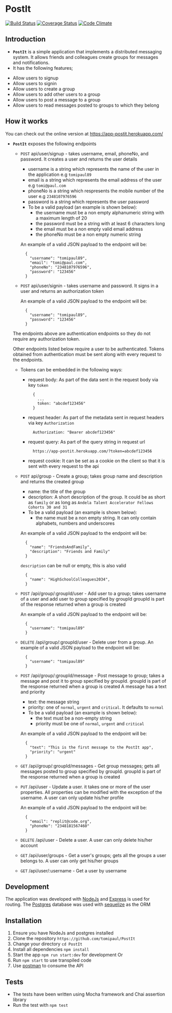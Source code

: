 # PostIt
[![Build Status](https://travis-ci.org/tomipaul/PostIt.svg?branch=develop)](https://travis-ci.org/tomipaul/PostIt)
[![Coverage Status](https://coveralls.io/repos/github/tomipaul/PostIt/badge.svg?branch=develop)](https://coveralls.io/github/tomipaul/PostIt?branch=develop)
[![Code Climate](https://codeclimate.com/github/tomipaul/PostIt/badges/gpa.svg)](https://codeclimate.com/github/tomipaul/PostIt)

## Introduction
*  **`PostIt`** is a simple application that implements a distributed messaging system. It allows friends and colleagues create groups for messages and notifications.
*  It has the following features;
  - Allow users to signup
  - Allow users to signin
  - Allow users to create a group
  - Allow users to add other users to a group
  - Allow users to post a message to a group
  - Allow users to read messages posted to groups to which they belong

## How it works
You can check out the online version at https://app-postit.herokuapp.com/
* **`PostIt`** exposes the following endpoints
  * `POST` api/user/signup - takes username, email, phoneNo, and password. It creates a user and returns the user details
    * username is a string which represents the name of the user in the application e.g `tomipaul89`
    * email is a string which represents the email address of the user e.g `tomi@paul.com`
    * phoneNo is a string which respresents the mobile number of the user e.g `2348107976596`
    * password is a string which represents the user password
    * To be a valid payload (an example is shown below):
      - the username must be a non empty alphanumeric string with a maximum length of 20
      - the password must be a string with at least 6 characters long
      - the email must be a non empty valid email address
      - the phoneNo must be a non empty numeric string
    
    An example of a valid JSON payload to the endpoint will be:
    ```
      {
        "username": "tomipaul89",
        "email": "tomi@paul.com",
        "phoneNo": "2348107976596", 
        "password": "123456"
      }
    ```
  * `POST` api/user/signin - takes username and password. It signs in a user and returns an authorization token
    
    An example of a valid JSON payload to the endpoint will be:
    ```
      {
        "username": "tomipaul89",
        "password": "123456"
      }
    ```
  The endpoints above are authentication endpoints so they do not require any authorization token.

  Other endpoints listed below require a user to be authenticated. Tokens obtained from authentication must be sent along with every request to the endpoints.

  * Tokens can be embedded in the following ways:
    * request body: As part of the data sent in the request body via key `token`
      ```
        {
          ...
          token: "abcdef123456"
        }
      ```
    * request header: As part of the metadata sent in request headers via key `Authorization`
      ```
        Authorization: "Bearer abcdef123456"
      ```
    * request query: As part of the query string in request url
      ```
        https://app-postit.herokuapp.com/?token=abcdef123456
      ```
    * request cookie: It can be set as a cookie on the client so that it is sent with every request to the api

  * `POST` api/group - Create a group; takes group name and description and returns the created group
    * name: the title of the group
    * description: A short description of the group. It could be as short as `family` or as long as `Andela Talent Accelerator Fellows Cohorts 30 and 31`
    * To be a valid payload (an example is shown below):
      - the name must be a non empty string. It can only contain alphabets, numbers and underscores

    An example of a valid JSON payload to the endpoint will be:
    ```
      {
        "name": "FriendsAndFamily",
        "description": "Friends and Family"
      }
    ```
    `description` can be null or empty, this is also valid
    ```
      {
        "name": "HighSchoolColleagues2034",
      }
    ```
  * `POST` /api/group/:groupId/user - Add user to a group; takes username of a user and add user to group specified by groupId
    groupId is part of the response returned when a group is created

    An example of a valid JSON payload to the endpoint will be:
    ```
      {
        "username": "tomipaul89"
      }
    ```
  * `DELETE` /api/group/:groupId/user - Delete user from a group.
    An example of a valid JSON payload to the endpoint will be:
    ```
      {
        "username": "tomipaul89"
      }
    ```
  * `POST` /api/group/:groupId/message - Post message to group; takes a message and post it to group specified by groupId.
    groupId is part of the response returned when a group is created
    A message has a text and priority
    * text: the message string
    * priority: one of `normal`, `urgent` and `critical`. It defaults to `normal`
    * To be a valid payload (an example is shown below):
      - the text must be a non-empty string
      - priority must be one of `normal`, `urgent` and `critical`

    An example of a valid JSON payload to the endpoint will be:
    ```
      {
        "text": "This is the first message to the PostIt app",
        "priority": "urgent"
      }
    ```
  * `GET` /api/group/:groupId/messages - Get group messages; gets all messages posted to group specified by groupId.
    groupId is part of the response returned when a group is created

  * `PUT` /api/user - Update a user.
    it takes one or more of the user properties. All properties can be modified with the exception of the username.
    A user can only update his/her profile

    An example of a valid JSON payload to the endpoint will be:
    ```
      {
        "email": "replit@code.org",
        "phoneNo": "2348181567460"
      }
    ```
  * `DELETE` /api/user - Delete a user.
    A user can only delete his/her account
  
  * `GET` /api/user/groups - Get a user's groups; gets all the groups a user belongs to.
    A user can only get his/her groups

  * `GET` /api/user/:username - Get a user by username

Development
-----------
The application was developed with [NodeJs](http://nodejs.org) and [Express](http://expressjs.com) is used for routing. The [Postgres](http://postgresql.com) database was used with [sequelize](http://sequelizejs.com) as the ORM

Installation
------------
1.  Ensure you have NodeJs and postgres installed
2.  Clone the repository `https://github.com/tomipaul/PostIt`
3.  Change your directory `cd PostIt`
4.  Install all dependencies `npm install`
5.  Start the app `npm run start:dev` for development Or
6.  Run `npm start` to use transpiled code
7.  Use [postman](https://www.getpostman.com/) to consume the API

Tests
-----
*  The tests have been written using Mocha framework and Chai assertion library
*  Run the test with `npm test`

